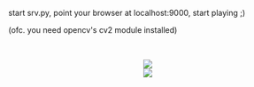 start srv.py, point your browser at localhost:9000, start playing ;)

(ofc. you need opencv's cv2 module installed)

<br><center>
<img src=https://github.com/berak/blockly-cv2/raw/master/media/blockly0.png>
<br>
<img src=https://github.com/berak/blockly-cv2/raw/master/media/blockly1.jpg>
